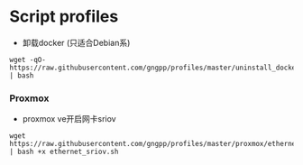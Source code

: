 # Script profiles

- 卸载docker (只适合Debian系)
```shell
wget -qO- https://raw.githubusercontent.com/gngpp/profiles/master/uninstall_docker.sh | bash
```

### Proxmox

- proxmox ve开启网卡sriov

```shell
wget https://raw.githubusercontent.com/gngpp/profiles/master/proxmox/ethernet_sriov.sh | bash +x ethernet_sriov.sh 
```  
